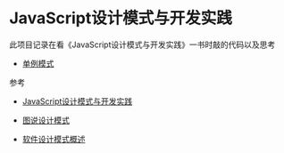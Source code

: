 # JavaScript设计模式与开发实践

此项目记录在看《JavaScript设计模式与开发实践》一书时敲的代码以及思考

- [单例模式](./js/singleton.js)

参考

- [JavaScript设计模式与开发实践](https://book.douban.com/subject/26382780/)

- [图说设计模式](https://design-patterns.readthedocs.io/zh_CN/latest/index.html)

- [软件设计模式概述](http://c.biancheng.net/view/1317.html)